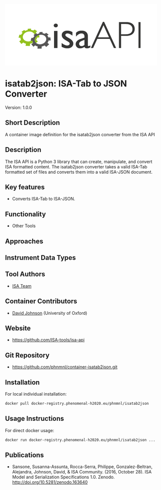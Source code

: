 ![Logo](isa-api_logo.png)

# isatab2json: ISA-Tab to JSON Converter
Version: 1.0.0

## Short Description

A container image definition for the isatab2json converter from the ISA API

## Description

The ISA API is a Python 3 library that can create, manipulate, and convert ISA formatted content. The isatab2json
converter takes a valid ISA-Tab formatted set of files and converts them into a valid ISA-JSON document.

## Key features

- Converts ISA-Tab to ISA-JSON.

## Functionality

- Other Tools

## Approaches
  
## Instrument Data Types

## Tool Authors

- [ISA Team](http://isa-tools.org)

## Container Contributors

- [David Johnson](https://github.com/djcomlab) (University of Oxford)

## Website

- https://github.com/ISA-tools/isa-api


## Git Repository

- https://github.com/phnmnl/container-isatab2json.git

## Installation 

For local individual installation:

```bash
docker pull docker-registry.phenomenal-h2020.eu/phnmnl/isatab2json
```

## Usage Instructions

For direct docker usage:

```bash
docker run docker-registry.phenomenal-h2020.eu/phnmnl/isatab2json ...
```

## Publications

- Sansone, Susanna-Assunta, Rocca-Serra, Philippe, Gonzalez-Beltran, Alejandra, Johnson, David, & ISA Community. (2016, October 28). ISA Model and Serialization Specifications 1.0. Zenodo. http://doi.org/10.5281/zenodo.163640
